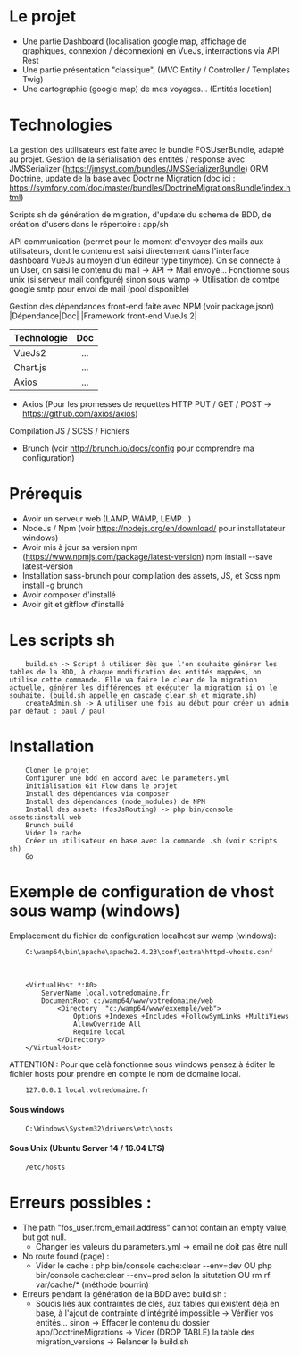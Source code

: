 # Le projet
 - Une partie Dashboard (localisation google map, affichage de graphiques, connexion / déconnexion) en VueJs, interractions via API Rest
 - Une partie présentation "classique", (MVC Entity / Controller / Templates Twig)
 - Une cartographie (google map) de mes voyages... (Entités location)

# Technologies
La gestion des utilisateurs est faite avec le bundle FOSUserBundle, adapté au projet.
Gestion de la sérialisation des entités / response avec JMSSerializer (https://jmsyst.com/bundles/JMSSerializerBundle)
ORM Doctrine, update de la base avec Doctrine Migration (doc ici : https://symfony.com/doc/master/bundles/DoctrineMigrationsBundle/index.html)

Scripts sh de génération de migration, d'update du schema de BDD, de création d'users dans le répertoire : app/sh

API communication (permet pour le moment d'envoyer des mails aux utilisateurs, dont le contenu est saisi directement dans l'interface dashboard VueJs au moyen d'un éditeur type tinymce). On se connecte à un User, on saisi le contenu du mail -> API -> Mail envoyé...
Fonctionne sous unix (si serveur mail configuré) sinon sous wamp -> Utilisation de comtpe google smtp pour envoi de mail (pool disponible)

Gestion des dépendances front-end faite avec NPM (voir package.json)
|Dépendance|Doc|
|Framework front-end VueJs 2|

| Technologie   |     Doc         |
| :------------ | :-------------: |
| VueJs2        |...              |
| Chart.js      |...              |
| Axios         |...              |

- Axios (Pour les promesses de requettes HTTP PUT / GET / POST -> https://github.com/axios/axios) 
 
 Compilation JS / SCSS / Fichiers
  - Brunch (voir http://brunch.io/docs/config pour comprendre ma configuration)

# Prérequis
- Avoir un serveur web (LAMP, WAMP, LEMP...)
- NodeJs / Npm (voir https://nodejs.org/en/download/ pour installatateur windows)
- Avoir mis à jour sa version npm (https://www.npmjs.com/package/latest-version)
		npm install --save latest-version
- Installation sass-brunch pour compilation des assets, JS, et Scss
		npm install -g brunch
- Avoir composer d'installé
- Avoir git et gitflow d'installé

# Les scripts sh
        build.sh -> Script à utiliser dès que l'on souhaite générer les tables de la BDD, à chaque modification des entités mappées, on utilise cette commande. Elle va faire le clear de la migration actuelle, générer les différences et exécuter la migration si on le souhaite. (build.sh appelle en cascade clear.sh et migrate.sh)
        createAdmin.sh -> A utiliser une fois au début pour créer un admin par défaut : paul / paul
# Installation
        Cloner le projet
		Configurer une bdd en accord avec le parameters.yml
		Initialisation Git Flow dans le projet
		Install des dépendances via composer
		Install des dépendances (node_modules) de NPM
		Install des assets (fosJsRouting) -> php bin/console assets:install web
		Brunch build
		Vider le cache
		Créer un utilisateur en base avec la commande .sh (voir scripts sh)
		Go
		
# Exemple de configuration de vhost sous wamp (windows)
Emplacement du fichier de configuration localhost sur wamp (windows):

        C:\wamp64\bin\apache\apache2.4.23\conf\extra\httpd-vhosts.conf
<br>

        <VirtualHost *:80>
            ServerName local.votredomaine.fr
            DocumentRoot c:/wamp64/www/votredomaine/web
                <Directory  "c:/wamp64/www/exxemple/web">
                    Options +Indexes +Includes +FollowSymLinks +MultiViews
                    AllowOverride All
                    Require local
                </Directory>
        </VirtualHost>
ATTENTION : Pour que celà fonctionne sous windows pensez à éditer le fichier hosts pour prendre en compte le nom de domaine local.

        127.0.0.1 local.votredomaine.fr
#### Sous windows
        C:\Windows\System32\drivers\etc\hosts
#### Sous Unix (Ubuntu Server 14 / 16.04 LTS)
        /etc/hosts

# Erreurs possibles :
- The path "fos_user.from_email.address" cannot contain an empty value, but got null.
    - Changer les valeurs du parameters.yml -> email ne doit pas être null
- No route found (page) : 
    - Vider le cache : php bin/console cache:clear --env=dev OU php bin/console cache:clear --env=prod selon la situtation OU rm rf var/cache/* (méthode bourrin)
- Erreurs pendant la génération de la BDD avec build.sh :
    - Soucis liés aux contraintes de clés, aux tables qui existent déjà en base, à l'ajout de contrainte d'intégrité impossible
    -> Vérifier vos entités... sinon
    -> Effacer le contenu du dossier app/DoctrineMigrations
    -> Vider (DROP TABLE) la table des migration_versions
    -> Relancer le build.sh
